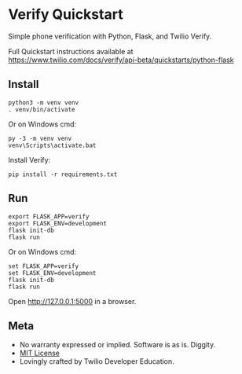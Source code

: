 # Verify Quickstart

Simple phone verification with Python, Flask, and Twilio Verify. 

Full Quickstart instructions available at https://www.twilio.com/docs/verify/api-beta/quickstarts/python-flask

## Install

    python3 -m venv venv
    . venv/bin/activate

Or on Windows cmd:

    py -3 -m venv venv
    venv\Scripts\activate.bat

Install Verify:

    pip install -r requirements.txt

## Run

    export FLASK_APP=verify
    export FLASK_ENV=development
    flask init-db
    flask run

Or on Windows cmd:

    set FLASK_APP=verify
    set FLASK_ENV=development
    flask init-db
    flask run

Open http://127.0.0.1:5000 in a browser.

## Meta

* No warranty expressed or implied. Software is as is. Diggity.
* [MIT License](http://www.opensource.org/licenses/mit-license.html)
* Lovingly crafted by Twilio Developer Education.
